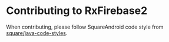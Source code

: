 # Contributing to RxFirebase2

When contributing, please follow SquareAndroid code style from [square/java-code-styles](https://github.com/square/java-code-styles).